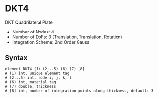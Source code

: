 # DKT4

DKT Quadrilateral Plate

* Number of Nodes: 4
* Number of DoFs: 3 (Translation, Translation, Rotation)
* Integration Scheme: 2nd Order Gauss

## Syntax

```
element DKT4 (1) (2...5) (6) (7) [8]
# (1) int, unique element tag
# (2...5) int, node i, j, k, l
# (6) int, material tag
# (7) double, thickness
# [8] int, number of integration points along thickness, default: 3
```
